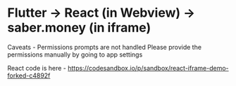 # Flutter -> React (in Webview) -> saber.money (in iframe)

Caveats -
Permissions prompts are not handled
Please provide the permissions manually by going to app settings

React code is here - https://codesandbox.io/p/sandbox/react-iframe-demo-forked-c4892f